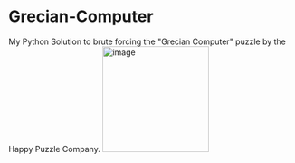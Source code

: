 # Grecian-Computer
My Python Solution to brute forcing the "Grecian Computer" puzzle by the Happy Puzzle Company.
<img width="188" alt="image" src="https://github.com/Pararcana/Grecian-Computer/assets/109973600/a34ab97d-b963-456f-8da6-eaa06ee9c80a">
